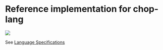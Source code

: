 # Reference implementation for chop-lang

![](https://travis-ci.org/lochbrunner/chop-compiler.svg?branch=master)

See [Language Specifications](https://github.com/lochbrunner/chop-specs/blob/master/README.md)